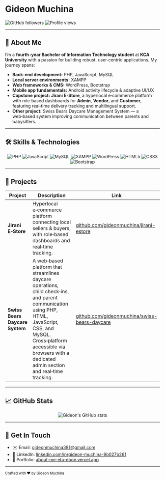 # Gideon Muchina

![GitHub followers](https://img.shields.io/github/followers/gideonmuchina?label=Follow&style=social)
![Profile views](https://komarev.com/ghpvc/?username=gideonmuchina&color=blue)

---

## 🚀 About Me

I’m a **fourth ‑year Bachelor of Information Technology student** at **KCA University** with a passion for building robust, user‑centric applications. My journey spans:

- **Back‑end development:** PHP, JavaScript, MySQL
- **Local server environments:** XAMPP
- **Web frameworks & CMS:** WordPress, Bootstrap
- **Mobile app fundamentals:** Android activity lifecycle & adaptive UI/UX
- **Capstone project:** **Jirani E‑Store**, a hyperlocal e‑commerce platform with role‑based dashboards for **Admin**, **Vendor**, and **Customer**, featuring real‑time delivery tracking and multilingual support.
- **Other project:** Swiss Bears Daycare Management System — a web‑based system improving communication between parents and babysitters.

---

## 🛠️ Skills & Technologies

<p align="center">
  <img alt="PHP" src="https://img.shields.io/badge/PHP-777BB4?style=for-the-badge&logo=php&logoColor=white" />
  <img alt="JavaScript" src="https://img.shields.io/badge/JavaScript-F7DF1E?style=for-the-badge&logo=javascript&logoColor=black" />
  <img alt="MySQL" src="https://img.shields.io/badge/MySQL-4479A1?style=for-the-badge&logo=mysql&logoColor=white" />
  <img alt="XAMPP" src="https://img.shields.io/badge/XAMPP-FB7A24?style=for-the-badge&logo=xampp&logoColor=white" />
  <img alt="WordPress" src="https://img.shields.io/badge/WordPress-21759B?style=for-the-badge&logo=wordpress&logoColor=white" />
  <img alt="HTML5" src="https://img.shields.io/badge/HTML5-E34F26?style=for-the-badge&logo=html5&logoColor=white" />
  <img alt="CSS3" src="https://img.shields.io/badge/CSS3-1572B6?style=for-the-badge&logo=css3&logoColor=white" />
  <img alt="Bootstrap" src="https://img.shields.io/badge/Bootstrap-563D7C?style=for-the-badge&logo=bootstrap&logoColor=white" />
</p>

---

## 💼 Projects

| Project                         | Description                                                                                                                                                                                                                                                      | Link                                                                                     |
| ------------------------------- | ---------------------------------------------------------------------------------------------------------------------------------------------------------------------------------------------------------------------------------------------------------------- | ---------------------------------------------------------------------------------------- |
| **Jirani E‑Store**              | Hyperlocal e‑commerce platform connecting local sellers & buyers, with role‑based dashboards and real‑time tracking.                                                                                                                                             | [github.com/gideonmuchina/jirani-estore](https://github.com/gideonmuchina/jirani-estore) |
| **Swiss Bears Daycare System**  | A web‑based platform that streamlines daycare operations, child check‑ins, and parent communication using PHP, HTML, JavaScript, CSS, and MySQL. Cross‑platform accessible via browsers with a dedicated admin section and real‑time tracking. | [github.com/gideonmuchina/swiss-bears-daycare](https://github.com/gideonmuchina/swiss-bears-daycare) |

---

## 📈 GitHub Stats

<p align="center">
  <img src="https://github-readme-stats.vercel.app/api?username=gideonmuchina&show_icons=true&theme=radical" alt="Gideon's GitHub stats" />
</p>

---

## 💌 Get In Touch

- ✉️ Email: [gideonmuchina381@gmail.com](mailto:gideonmuchina381@gmail.com)
- 💼 LinkedIn: [linkedin.com/in/gideon-muchina-9b027b261](https://www.linkedin.com/in/gideon-muchina-9b027b261)
- 📄 Portfolio: [about-me-eta-ebon.vercel.app](https://about-me-eta-ebon.vercel.app/)

---

<sub>Crafted with ❤️ by Gideon Muchina</sub>
